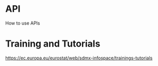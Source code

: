 # API
How to use APIs

# Training and Tutorials

<https://ec.europa.eu/eurostat/web/sdmx-infospace/trainings-tutorials>
